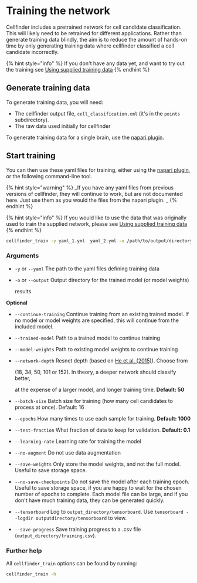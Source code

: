 # Training the network

Cellfinder includes a pretrained network for cell candidate classification. This will likely need to be retrained for different applications. Rather than generate training data blindly, the aim is to reduce the amount of hands-on time by only generating training data where cellfinder classified a cell candidate incorrectly.

{% hint style="info" %}
If you don't have any data yet, and want to try out the training see [Using supplied training data](using-supplied-data.md)
{% endhint %}

## Generate training data

To generate training data, you will need:

* The cellfinder output file, `cell_classification.xml` (it's in the `points` subdirectory).
* The raw data used initially for cellfinder

To generate training data for a single brain, use the [napari plugin](../../../cellfinder-napari/user-guide/training-data-generation.md).

## Start training

You can then use these yaml files for training, either using the [napari plugin](../../../cellfinder-napari/user-guide/training-the-network.md), or the following command-line tool.&#x20;

{% hint style="warning" %}
_If you have any yaml files from previous versions of cellfinder, they will continue to work, but are not documented here. Just use them as you would the files from the napari plugin. _
{% endhint %}

{% hint style="info" %}
If you would like to use the data that was originally used to train the supplied network, please see [Using supplied training data](using-supplied-data.md)
{% endhint %}

```bash
cellfinder_train -y yaml_1.yml  yaml_2.yml -o /path/to/output/directory/
```

### Arguments

* `-y` or `--yaml` The path to the yaml files defining training data
*   `-o` or `--output` Output directory for the trained model (or model weights)

    results

**Optional**

* `--continue-training` Continue training from an existing trained model. If no model or model weights are specified, this will continue from the included model.
* `--trained-model` Path to a trained model to continue training
* `--model-weights` Path to existing model weights to continue training
*   `--network-depth` Resnet depth (based on [He et al. (2015)](https://arxiv.org/abs/1512.03385)). Choose from

    (18, 34, 50, 101 or 152). In theory, a deeper network should classify better,

    at the expense of a larger model, and longer training time. **Default: 50**
* `--batch-size` Batch size for training (how many cell candidates to process at once). Default: 16
* `--epochs` How many times to use each sample for training. **Default: 1000**
* `--test-fraction` What fraction of data to keep for validation. **Default: 0.1**
* `--learning-rate` Learning rate for training the model
* `--no-augment` Do not use data augmentation
* `--save-weights` Only store the model weights, and not the full model. Useful to save storage space.
* `--no-save-checkpoints` Do not save the model after each training epoch. Useful to save storage space, if you are happy to wait for the chosen number of epochs to complete. Each model file can be large, and if you don't have much training data, they can be generated quickly.
* `--tensorboard` Log to `output_directory/tensorboard`. Use `tensorboard --logdir outputdirectory/tensorboard` to view.
* `--save-progress` Save training progress to a .csv file (`output_directory/training.csv`).

### Further help

All `cellfinder_train` options can be found by running:

```bash
cellfinder_train -h
```
